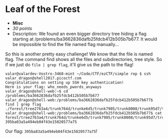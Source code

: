 # Leaf of the Forest

* **Misc**
* *30 points*
* Description: We found an even bigger directory tree hiding a flag starting at /problems/ba3662836dafb25fdcb412b505b7b677. It would be impossible to find the file named flag manually...

So this is another pretty easy challenge! We know that the file is named flag. The command find shows all the files and subdirectories, tree style. So if we just do `file | grep flag`, it'll give us the path to the flag!

```
valar@valardev-Vostro-3460-mint ~/Code/CTF/ezCTF/simple rop $ ssh valar_dragon@shell2017.picoctf.com
Congratulations on setting up SSH key authentication!
Here is your flag: who_needs_pwords_anyways
valar_dragon@shell-web:~$ cd /problems/ba3662836dafb25fdcb412b505b7b677
valar_dragon@shell-web:/problems/ba3662836dafb25fdcb412b505b7b677$ find | grep flag
./forest/tree2763a4/trunk764d/trunke6d5/trunk7905/trunk0008/trunk95d7/trunkcbe5/trunk2319/branchc790/flag
valar_dragon@shell-web:/problems/ba3662836dafb25fdcb412b505b7b677$ cat forest/tree2763a4/trunk764d/trunke6d5/trunk7905/trunk0008/trunk95d7/trunkcbe5/trunk2319/branchc790/flag
395ba83a5a494eb04f43e15020577a75
```

Our flag: `395ba83a5a494eb04f43e15020577a75`!
